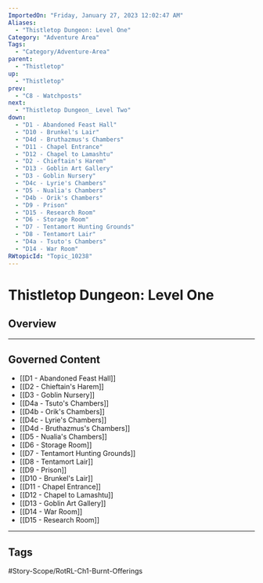 ```yaml
---
ImportedOn: "Friday, January 27, 2023 12:02:47 AM"
Aliases:
  - "Thistletop Dungeon: Level One"
Category: "Adventure Area"
Tags:
  - "Category/Adventure-Area"
parent:
  - "Thistletop"
up:
  - "Thistletop"
prev:
  - "C8 - Watchposts"
next:
  - "Thistletop Dungeon_ Level Two"
down:
  - "D1 - Abandoned Feast Hall"
  - "D10 - Brunkel's Lair"
  - "D4d - Bruthazmus's Chambers"
  - "D11 - Chapel Entrance"
  - "D12 - Chapel to Lamashtu"
  - "D2 - Chieftain's Harem"
  - "D13 - Goblin Art Gallery"
  - "D3 - Goblin Nursery"
  - "D4c - Lyrie's Chambers"
  - "D5 - Nualia's Chambers"
  - "D4b - Orik's Chambers"
  - "D9 - Prison"
  - "D15 - Research Room"
  - "D6 - Storage Room"
  - "D7 - Tentamort Hunting Grounds"
  - "D8 - Tentamort Lair"
  - "D4a - Tsuto's Chambers"
  - "D14 - War Room"
RWtopicId: "Topic_10238"
---
```

# Thistletop Dungeon: Level One
## Overview
---
## Governed Content
- [[D1 - Abandoned Feast Hall]]
- [[D2 - Chieftain's Harem]]
- [[D3 - Goblin Nursery]]
- [[D4a - Tsuto's Chambers]]
- [[D4b - Orik's Chambers]]
- [[D4c - Lyrie's Chambers]]
- [[D4d - Bruthazmus's Chambers]]
- [[D5 - Nualia's Chambers]]
- [[D6 - Storage Room]]
- [[D7 - Tentamort Hunting Grounds]]
- [[D8 - Tentamort Lair]]
- [[D9 - Prison]]
- [[D10 - Brunkel's Lair]]
- [[D11 - Chapel Entrance]]
- [[D12 - Chapel to Lamashtu]]
- [[D13 - Goblin Art Gallery]]
- [[D14 - War Room]]
- [[D15 - Research Room]]


---
## Tags
#Story-Scope/RotRL-Ch1-Burnt-Offerings

